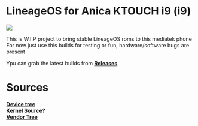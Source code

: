 # LineageOS for Anica KTOUCH i9 (i9)

<img src="https://upload.wikimedia.org/wikipedia/commons/thumb/b/b2/Lineage_OS_logo.svg/2560px-Lineage_OS_logo.svg.png">

This is W.I.P project to bring stable LineageOS roms to this mediatek phone<br/>
For now just use this builds for testing or fun, hardware/software bugs are present

Ypu can grab the latest builds from <b><a href="https://github.com/daviiid99/LineageOS_KTOUCH-i9/releases">Releases</a></b>

# Sources
<b><a href="https://github.com/daviiid99/android_device_ktouch_i9">Device tree</a><br/></b>
<b>Kernel Source?<br/>
<b><a href="https://github.com/daviiid99/android_vendor_ktouch_i9">Vendor Tree</a></b>
